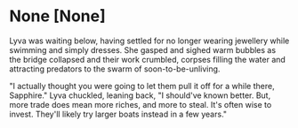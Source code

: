 # None [None]
Lyva was waiting below, having settled for no longer wearing jewellery while swimming and simply dresses. She gasped and sighed warm bubbles as the bridge collapsed and their work crumbled, corpses filling the water and attracting predators to the swarm of soon-to-be-unliving.    

"I actually thought you were going to let them pull it off for a while there, Sapphire." Lyva chuckled, leaning back, "I should've known better. But, more trade does mean more riches, and more to steal. It's often wise to invest. They'll likely try larger boats instead in a few years."

